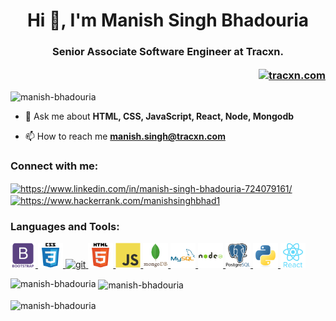 <h1 align="center">Hi 👋, I'm Manish Singh Bhadouria</h1>

<h3 align="center">Senior Associate Software Engineer at Tracxn. <p align="right"><a href="tracxn.com" target="blank"><img align="center" src="https://www.thetaray.com/wp-content/uploads/2020/04/tracxn.png" alt="tracxn.com" height="65" width="100" /></a></p></h3>

<p align="left">
  <img src="https://komarev.com/ghpvc/?username=manish-bhadouria&label=Profile%20views&color=0e75b6&style=flat" alt="manish-bhadouria" />
</p>

- 💬 Ask me about **HTML, CSS, JavaScript, React, Node, Mongodb**

- 📫 How to reach me **manish.singh@tracxn.com**

<h3 align="left">Connect with me:</h3>
<p align="left">
<a href="https://linkedin.com/in/https://www.linkedin.com/in/manish-singh-bhadouria-724079161/" target="blank"><img align="center" src="https://raw.githubusercontent.com/rahuldkjain/github-profile-readme-generator/master/src/images/icons/Social/linked-in-alt.svg" alt="https://www.linkedin.com/in/manish-singh-bhadouria-724079161/" height="30" width="40" /></a>
<a href="https://www.hackerrank.com/https://www.hackerrank.com/manishsinghbhad1" target="blank"><img align="center" src="https://raw.githubusercontent.com/rahuldkjain/github-profile-readme-generator/master/src/images/icons/Social/hackerrank.svg" alt="https://www.hackerrank.com/manishsinghbhad1" height="30" width="40" /></a>
</p>

<h3 align="left">Languages and Tools:</h3>
<p align="left"> <a href="https://getbootstrap.com" target="_blank"> <img src="https://raw.githubusercontent.com/devicons/devicon/master/icons/bootstrap/bootstrap-plain-wordmark.svg" alt="bootstrap" width="40" height="40"/> </a> <a href="https://www.w3schools.com/css/" target="_blank"> <img src="https://raw.githubusercontent.com/devicons/devicon/master/icons/css3/css3-original-wordmark.svg" alt="css3" width="40" height="40"/> </a> <a href="https://git-scm.com/" target="_blank"> <img src="https://www.vectorlogo.zone/logos/git-scm/git-scm-icon.svg" alt="git" width="40" height="40"/> </a> <a href="https://www.w3.org/html/" target="_blank"> <img src="https://raw.githubusercontent.com/devicons/devicon/master/icons/html5/html5-original-wordmark.svg" alt="html5" width="40" height="40"/> </a> <a href="https://developer.mozilla.org/en-US/docs/Web/JavaScript" target="_blank"> <img src="https://raw.githubusercontent.com/devicons/devicon/master/icons/javascript/javascript-original.svg" alt="javascript" width="40" height="40"/> </a> <a href="https://www.mongodb.com/" target="_blank"> <img src="https://raw.githubusercontent.com/devicons/devicon/master/icons/mongodb/mongodb-original-wordmark.svg" alt="mongodb" width="40" height="40"/> </a> <a href="https://www.mysql.com/" target="_blank"> <img src="https://raw.githubusercontent.com/devicons/devicon/master/icons/mysql/mysql-original-wordmark.svg" alt="mysql" width="40" height="40"/> </a> <a href="https://nodejs.org" target="_blank"> <img src="https://raw.githubusercontent.com/devicons/devicon/master/icons/nodejs/nodejs-original-wordmark.svg" alt="nodejs" width="40" height="40"/> </a> <a href="https://www.postgresql.org" target="_blank"> <img src="https://raw.githubusercontent.com/devicons/devicon/master/icons/postgresql/postgresql-original-wordmark.svg" alt="postgresql" width="40" height="40"/> </a> <a href="https://www.python.org" target="_blank"> <img src="https://raw.githubusercontent.com/devicons/devicon/master/icons/python/python-original.svg" alt="python" width="40" height="40"/> </a> <a href="https://reactjs.org/" target="_blank"> <img src="https://raw.githubusercontent.com/devicons/devicon/master/icons/react/react-original-wordmark.svg" alt="react" width="40" height="40"/> </a> </p>

<p><img align="left" src="https://github-readme-stats.vercel.app/api/top-langs?username=manish-bhadouria&show_icons=true&locale=en&layout=compact" alt="manish-bhadouria" /></p>

<p>&nbsp;<img align="center" src="https://github-readme-stats.vercel.app/api?username=manish-bhadouria&show_icons=true&locale=en" alt="manish-bhadouria" /></p>

<p><img align="center" src="https://github-readme-streak-stats.herokuapp.com/?user=manish-bhadouria&" alt="manish-bhadouria" /></p>
